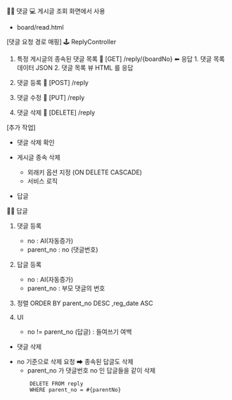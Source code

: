 👩‍🏫 댓글
💻 게시글 조회 화면에서 사용
   - board/read.html

[댓글 요청 경로 매핑]
🕹 ReplyController
1. 특정 게시글의 종속된 댓글 목록
    🔗 [GET]      /reply/{boardNo}
    ⬅  응답       1. 댓글 목록 데이터 JSON 
                   2.  댓글 목록 뷰 HTML 를 응답
2. 댓글 등록
    🔗 [POST]     /reply 

3. 댓글 수정
    🔗 [PUT]      /reply 

4. 댓글 삭제
    🔗 [DELETE]   /reply 



[추가 작업]
- 댓글 삭제 확인
- 게시글 종속 삭제
    * 외래키 옵션 지정 (ON DELETE CASCADE)
    * 서비스 로직

- 답글



👩‍🏫 답글
1. 댓글 등록
    - no            : AI(자동증가)
    - parent_no     : no (댓글번호)

2. 답글 등록    
    - no            : AI(자동증가)
    - parent_no     : 부모 댓글의 번호

3. 정렬
    ORDER BY parent_no DESC
            ,reg_date ASC

4. UI
    - no != parent_no (답글) : 들여쓰기 여백 




* 댓글 삭제
- no 기준으로 삭제 요청
➡ 종속된 답글도 삭제
    - parent_no 가 댓글번호 no 인 답글들을 같이 삭제
    ```
        DELETE FROM reply
        WHERE parent_no = #{parentNo}
    ```